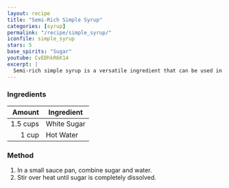 ```yaml
---
layout: recipe
title: "Semi-Rich Simple Syrup"
categories: [syrup]
permalink: "/recipe/simple_syrup/"
iconfile: simple_syrup
stars: 5
base_spirits: "Sugar"
youtube: CvEDhkR6K14
excerpt: |
  Semi-rich simple syrup is a versatile ingredient that can be used in a variety of cocktails and other drinks.
---
```


### Ingredients

|   Amount | Ingredient  |
| -------: | ----------- |
| 1.5 cups | White Sugar |
|    1 cup | Hot Water   |

### Method

1. In a small sauce pan, combine sugar and water.
2. Stir over heat until sugar is completely dissolved.
